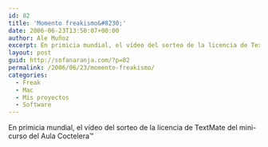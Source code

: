 ```yaml
---
id: 82
title: 'Momento freakismo&#8230;'
date: 2006-06-23T13:50:07+00:00
author: Ale Muñoz
excerpt: En primicia mundial, el vídeo del sorteo de la licencia de TextMate del mini-curso del Aula Coctelera™
layout: post
guid: http://sofanaranja.com/?p=82
permalink: /2006/06/23/momento-freakismo/
categories:
  - Freak
  - Mac
  - Mis proyectos
  - Software
---
```

En primicia mundial, el vídeo del sorteo de la licencia de TextMate del mini-curso del Aula Coctelera™

<object width="425" height="350"><param name="movie" value="http://www.youtube.com/v/cBjDKLhsesY"></param><embed src="http://www.youtube.com/v/cBjDKLhsesY" type="application/x-shockwave-flash" width="425" height="350"></embed></object>